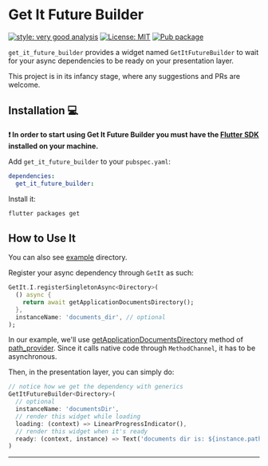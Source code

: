 # Get It Future Builder

[![style: very good analysis][very_good_analysis_badge]][very_good_analysis_link]
[![License: MIT][license_badge]][license_link]
[![Pub package][pub_badge]][pub_link]

`get_it_future_builder` provides a widget named `GetItFutureBuilder` to wait for your async dependencies to be ready on your presentation layer.

This project is in its infancy stage, where any suggestions and PRs are welcome.

## Installation 💻

**❗ In order to start using Get It Future Builder you must have the [Flutter SDK][flutter_install_link] installed on your machine.**

Add `get_it_future_builder` to your `pubspec.yaml`:

```yaml
dependencies:
  get_it_future_builder:
```

Install it:

```sh
flutter packages get
```

## How to Use It

You can also see [example](example/) directory.

Register your async dependency through `GetIt` as such:

```dart
GetIt.I.registerSingletonAsync<Directory>(
  () async {
    return await getApplicationDocumentsDirectory();
  },
  instanceName: 'documents_dir', // optional
);
```

In our example, we'll use [getApplicationDocumentsDirectory](https://pub.dev/documentation/path_provider/latest/path_provider/getApplicationDocumentsDirectory.html) method of [path_provider](https://pub.dev/packages/path_provider). Since it calls native code through `MethodChannel`, it has to be asynchronous.

Then, in the presentation layer, you can simply do:

```dart
// notice how we get the dependency with generics
GetItFutureBuilder<Directory>(
  // optional
  instanceName: 'documentsDir',
  // render this widget while loading
  loading: (context) => LinearProgressIndicator(),
  // render this widget when it's ready
  ready: (context, instance) => Text('documents dir is: ${instance.path}'),
)
```

---

[flutter_install_link]: https://docs.flutter.dev/get-started/install
[github_actions_link]: https://docs.github.com/en/actions/learn-github-actions
[license_badge]: https://img.shields.io/badge/license-Apache%20License%202.0-blue.svg?style=flat-square
[license_link]: https://opensource.org/license/apache-2-0/
[logo_black]: https://raw.githubusercontent.com/VGVentures/very_good_brand/main/styles/README/vgv_logo_black.png#gh-light-mode-only
[logo_white]: https://raw.githubusercontent.com/VGVentures/very_good_brand/main/styles/README/vgv_logo_white.png#gh-dark-mode-only
[mason_link]: https://github.com/felangel/mason
[very_good_analysis_badge]: https://img.shields.io/badge/style-very_good_analysis-B22C89.svg?style=flat-square
[very_good_analysis_link]: https://pub.dev/packages/very_good_analysis
[very_good_cli_link]: https://pub.dev/packages/very_good_cli
[very_good_coverage_link]: https://github.com/marketplace/actions/very-good-coverage
[very_good_ventures_link]: https://verygood.ventures
[very_good_ventures_link_light]: https://verygood.ventures#gh-light-mode-only
[very_good_ventures_link_dark]: https://verygood.ventures#gh-dark-mode-only
[very_good_workflows_link]: https://github.com/VeryGoodOpenSource/very_good_workflows
[pub_badge]: https://img.shields.io/pub/v/get_it_future_builder?style=flat-square
[pub_link]: https://pub.dev/packages/get_it_future_builder